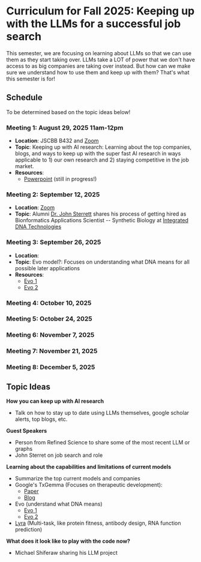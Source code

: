 # Curriculum for Fall 2025: Keeping up with the LLMs for a successful job search

This semester, we are focusing on learning about LLMs so that we can use them as they start taking over. LLMs take a LOT of power that we don't have access to as big companies are taking over instead. But how can we make sure we understand how to use them and keep up with them? That's what this semester is for!

## Schedule
To be determined based on the topic ideas below!
### Meeting 1: August 29, 2025 11am-12pm
* **Location**: JSCBB B432 and [Zoom](https://cuboulder.zoom.us/j/96039143941)
* **Topic**: Keeping up with AI research: Learning about the top companies, blogs, and ways to keep up with the super fast AI research in ways applicable to 1) our own research and 2) staying competitive in the job market.
* **Resources**:
  * [Powerpoint](https://docs.google.com/presentation/d/179OkrRgGHunCaI75E3qrCoqjb7ci9dKjFMNEDAKQtxU/edit?usp=sharing) (still in progress!)
### Meeting 2: September 12, 2025
* **Location**: [Zoom](https://cuboulder.zoom.us/j/96039143941)
* **Topic**: Alumni [Dr. John Sterrett](https://sterrettjd.github.io/) shares his process of getting hired as Bionformatics Applications Scientist -- Synthetic Biology at [Integrated DNA Technologies](https://www.idtdna.com/page)
### Meeting 3: September 26, 2025 
* **Location**: 
* **Topic**: Evo model?: Focuses on understanding what DNA means for all possible later applications
* **Resources**:
  * [Evo 1](https://www.science.org/doi/10.1126/science.ado9336)
  * [Evo 2](https://arcinstitute.org/manuscripts/Evo2)
### Meeting 4: October 10, 2025
### Meeting 5: October 24, 2025
### Meeting 6: November 7, 2025
### Meeting 7: November 21, 2025
### Meeting 8: December 5, 2025

## Topic Ideas
**How you can keep up with AI research**
* Talk on how to stay up to date using LLMs themselves, google scholar alerts, top blogs, etc.

**Guest Speakers**
* Person from Refined Science to share some of the most recent LLM or graphs
* John Sterret on job search and role

**Learning about the capabilities and limitations of current models**
* Summarize the top current models and companies
* Google's TxGemma (Focuses on therapeutic development): 
  * [Paper](https://storage.googleapis.com/research-media/txgemma/txgemma-report.pdf)
  * [Blog](https://developers.googleblog.com/en/introducing-txgemma-open-models-improving-therapeutics-development/)
* Evo (understand what DNA means)
  * [Evo 1](https://www.science.org/doi/10.1126/science.ado9336)
  * [Evo 2](https://arcinstitute.org/manuscripts/Evo2)
* [Lyra](https://arxiv.org/abs/2503.16351) (Multi-task, like protein fitness, antibody design, RNA function prediction)

**What does it look like to play with the code now?** 
* Michael Shiferaw sharing his LLM project
